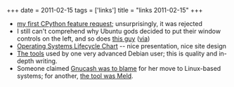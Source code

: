 +++
date = 2011-02-15
tags = ['links']
title = "links 2011-02-15"
+++

-   [my first CPython feature request]; unsurprisingly, it was rejected
-   I still can\'t comprehend why Ubuntu gods decided to put their
    window controls on the left, and so does [this guy] ([via])
-   [Operating Systems Lifecycle Chart] -- nice presentation, nice site
    design
-   [The tools] used by one very advanced Debian user; this is quality
    and in-depth writing.
-   Someone claimed [Gnucash was to blame] for her move to Linux-based
    systems; for another, [the tool was Meld].

  [my first CPython feature request]: http://bugs.python.org/issue11162
  [this guy]: http://yokozar.org/blog/archives/194
  [via]: http://www.codinghorror.com/blog/2010/03/the-opposite-of-fitts-law.html
  [Operating Systems Lifecycle Chart]: http://benjamin-schweizer.de/operating-systems-lifecycle-chart.html
  [The tools]: http://benjamin.mako.hill.usesthis.com/
  [Gnucash was to blame]: http://lists.debian.org/debian-user/2007/11/msg00664.html
  [the tool was Meld]: http://lists.debian.org/debian-user/2006/10/msg03316.html
